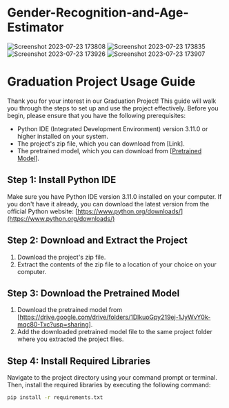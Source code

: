# Gender-Recognition-and-Age-Estimator
![Screenshot 2023-07-23 173808](https://github.com/AhmadDayoub/-Age-Based-Content-Display-by-Using-Face-Recognition-Graduation-Project-/assets/114308315/82395c06-b8cd-4cb6-bfa5-a4354752510f)
![Screenshot 2023-07-23 173835](https://github.com/AhmadDayoub/-Age-Based-Content-Display-by-Using-Face-Recognition-Graduation-Project-/assets/114308315/bd9bde78-b36e-4ae9-abad-ff93910a0e14)
![Screenshot 2023-07-23 173926](https://github.com/AhmadDayoub/-Age-Based-Content-Display-by-Using-Face-Recognition-Graduation-Project-/assets/114308315/e34721c9-eaa5-4e87-ab5c-47b98170025f)
![Screenshot 2023-07-23 173907](https://github.com/AhmadDayoub/-Age-Based-Content-Display-by-Using-Face-Recognition-Graduation-Project-/assets/114308315/e424fff3-2d3d-4e48-8c41-f7dd91d83e5d)


# Graduation Project Usage Guide

Thank you for your interest in our Graduation Project! This guide will walk you through the steps to set up and use the project effectively. Before you begin, please ensure that you have the following prerequisites:

- Python IDE (Integrated Development Environment) version 3.11.0 or higher installed on your system.
- The project's zip file, which you can download from [Link].
- The pretrained model, which you can download from [[Pretrained Model](https://drive.google.com/drive/folders/1DlkuoGpy219ej-1JyWvY0k-mqc80-Txc?usp=sharing)].

## Step 1: Install Python IDE

Make sure you have Python IDE version 3.11.0 installed on your computer. If you don't have it already, you can download the latest version from the official Python website: [https://www.python.org/downloads/](https://www.python.org/downloads/)

## Step 2: Download and Extract the Project

1. Download the project's zip file.
2. Extract the contents of the zip file to a location of your choice on your computer.

## Step 3: Download the Pretrained Model

1. Download the pretrained model from [https://drive.google.com/drive/folders/1DlkuoGpy219ej-1JyWvY0k-mqc80-Txc?usp=sharing].
2. Add the downloaded pretrained model file to the same project folder where you extracted the project files.

## Step 4: Install Required Libraries

Navigate to the project directory using your command prompt or terminal. Then, install the required libraries by executing the following command:

```bash
pip install -r requirements.txt
